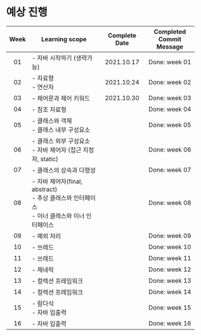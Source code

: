 # 예상 진행

| **Week** | **Learning scope**                                           | **Complete**  **Date** | **Completed <br />Commit Message** |
| :------: | ------------------------------------------------------------ | :--------------------: | :--------------------------------: |
|    01    | - 자바 시작하기  (생략가능)                                  |       2021.10.17       |           Done:  week 01           |
|    02    | - 자료형   <br />- 연산자                                    |       2021.10.24       |           Done:  week 02           |
|    03    | - 제어문과 제어  키워드                                      |     2021.10.30                   |           Done:  week 03           |
|    04    | - 참조 자료형                                                |                        |           Done:  week 04           |
|    05    | - 클래스와 객체<br />- 클래스 내부 구성요소                  |                        |           Done:  week 05           |
|    06    | - 클래스 외부  구성요소  <br />- 자바 제어자 (접근 지정자, static) |                        |           Done:  week 06           |
|    07    | - 클래스의 상속과  다형성                                    |                        |           Done:  week 07           |
|    08    | - 자바 제어자(final, abstract)   <br />- 추상 클래스와 인터페이스   <br />- 이너 클래스와 이너 인터페이스 |                        |           Done:  week 08           |
|    09    | - 예외 처리                                                  |                        |           Done:  week 09           |
|    10    | - 쓰레드                                                     |                        |           Done:  week 10           |
|    11    | - 쓰레드                                                     |                        |           Done:  week 11           |
|    12    | - 제네릭                                                     |                        |           Done:  week 12           |
|    13    | - 컬렉션 프레임워크                                          |                        |           Done:  week 13           |
|    14    | - 컬렉션 프레임워크                                          |                        |           Done:  week 14           |
|    15    | - 람다식  <br />- 자바 입출력                                |                        |           Done:  week 15           |
|    16    | - 자바 입출력                                                |                        |           Done:  week 16           |

